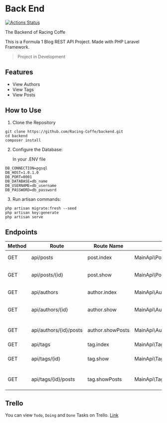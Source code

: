# Back End
[![Actions Status](https://github.com/racing-coffe/backend/actions/workflows/ci.yml/badge.svg)](https://github.com/racing-coffe/backend/actions)

The Backend of Racing Coffe

This is a Formula 1 Blog REST API Project. Made with PHP Laravel Framework.

> Project in Development

## Features
- View Authors
- View Tags
- View Posts 

## How to Use
1. Clone the Repository
```
git clone https://github.com/Racing-Coffe/backend.git
cd backend
composer install
```

2. Configure the Database:

   In your .ENV file
```
DB_CONNECTION=pgsql
DB_HOST=1.0.1.0
DB_PORT=0001
DB_DATABASE=db_name
DB_USERNAME=db_username
DB_PASSWORD=db_password
```

3. Run artisan commands:
```
php artisan migrate:fresh --seed
php artisan key:generate
php artisan serve
```

## Endpoints
| Method | Route                       | Route Name       | Controller                          | Description                    |
| ------ | --------------------------- | ---------------- | ----------------------------------- | ------------------------------ |
|  GET   |  api/posts                  | post.index       | MainApi\PostController@index        | List all Posts                 |
|  GET   |  api/posts/{id}             | post.show        | MainApi\PostController@show         | Show a Specific Post           |
|  GET   |  api/authors                | author.index     | MainApi\AuthorController@index      | List all Authors               |
|  GET   |  api/authors/{id}           | author.show      | MainApi\AuthorController@show       | Show a Specific Author         |
|  GET   |  api/authors/{id}/posts     | author.showPosts | MainApi\AuthorController@showPosts  | List all Posts from An Author  |
|  GET   |  api/tags                   | tag.index        | MainApi\TagController@index         | List all Tags                  |
|  GET   |  api/tags/{id}              | tag.show         | MainApi\TagController@show          | Show a Specific Tag            |
|  GET   |  api/tags/{id}/posts        | tag.showPosts    | MainApi\TagController@showPosts     | List all Posts from A Tag      |

## Trello
You can view `Todo`, `Doing` and `Done` Tasks on Trello.
[Link](https://trello.com/b/WCbMv3Q8/back-end)
